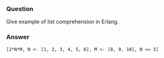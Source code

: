 ### Question
Give example of list comprehension in Erlang.


### Answer
`[2*N*M, N <- [1, 2, 3, 4, 5, 6], M <- [8, 9, 10], N <= 3]`


